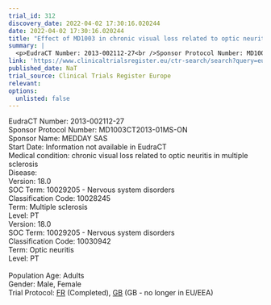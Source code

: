 ```yaml
---
trial_id: 312
discovery_date: 2022-04-02 17:30:16.020244
date: 2022-04-02 17:30:16.020244
title: "Effect of MD1003 in chronic visual loss related to optic neuritis in multiple sclerosis: a pivotal randomized double masked placebo controlled study"
summary: |
  <p>EudraCT Number: 2013-002112-27<br />Sponsor Protocol Number: MD1003CT2013-01MS-ON<br />Sponsor Name: MEDDAY SAS<br />Start Date: Information not available in EudraCT<br />Medical condition: chronic visual loss related to optic neuritis in multiple sclerosis<br />Disease: <br />Version: 18.0<br />SOC Term: 10029205 - Nervous system disorders<br />Classification Code: 10028245<br />Term: Multiple sclerosis<br />Level: PT<br />Version: 18.0<br />SOC Term: 10029205 - Nervous system disorders<br />Classification Code: 10030942<br />Term: Optic neuritis<br />Level: PT<br /><br />Population Age: Adults<br />Gender: Male, Female<br />Trial Protocol: <a href="https://www.clinicaltrialsregister.eu/ctr-search/trial/2013-002112-27/FR">FR</a> (Completed), <a href="https://www.clinicaltrialsregister.eu/ctr-search/trial/2013-002112-27/GB">GB</a> (GB - no longer in EU/EEA)</p>
link: 'https://www.clinicaltrialsregister.eu/ctr-search/search?query=eudract_number:2013-002112-27'
published_date: NaT
trial_source: Clinical Trials Register Europe
relevant: 
options:
  unlisted: false
---
```

<p>EudraCT Number: 2013-002112-27<br />Sponsor Protocol Number: MD1003CT2013-01MS-ON<br />Sponsor Name: MEDDAY SAS<br />Start Date: Information not available in EudraCT<br />Medical condition: chronic visual loss related to optic neuritis in multiple sclerosis<br />Disease: <br />Version: 18.0<br />SOC Term: 10029205 - Nervous system disorders<br />Classification Code: 10028245<br />Term: Multiple sclerosis<br />Level: PT<br />Version: 18.0<br />SOC Term: 10029205 - Nervous system disorders<br />Classification Code: 10030942<br />Term: Optic neuritis<br />Level: PT<br /><br />Population Age: Adults<br />Gender: Male, Female<br />Trial Protocol: <a href="https://www.clinicaltrialsregister.eu/ctr-search/trial/2013-002112-27/FR">FR</a> (Completed), <a href="https://www.clinicaltrialsregister.eu/ctr-search/trial/2013-002112-27/GB">GB</a> (GB - no longer in EU/EEA)</p>